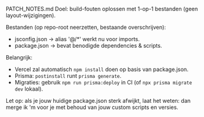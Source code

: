 PATCH_NOTES.md
Doel: build-fouten oplossen met 1-op-1 bestanden (geen layout-wijzigingen).

Bestanden (op repo-root neerzetten, bestaande overschrijven):
- jsconfig.json  → alias '@/*' werkt nu voor imports.
- package.json   → bevat benodigde dependencies & scripts.

Belangrijk:
- Vercel zal automatisch `npm install` doen op basis van package.json.
- Prisma: `postinstall` runt `prisma generate`.
- Migraties: gebruik `npm run prisma:deploy` in CI (of `npx prisma migrate dev` lokaal).

Let op: als je jouw huidige package.json sterk afwijkt, laat het weten: dan merge ik 'm voor je met behoud van jouw custom scripts en versies.
